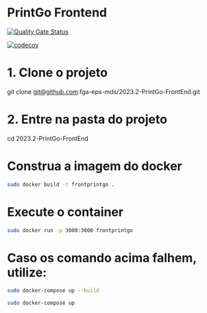 # PrintGo Frontend

[![Quality Gate Status](https://sonarcloud.io/api/project_badges/measure?project=fga-eps-mds_2023.2-PrintGo-FrontEnd&metric=alert_status)](https://sonarcloud.io/summary/new_code?id=fga-eps-mds_2023.2-PrintGo-FrontEnd)

[![codecov](https://codecov.io/gh/fga-eps-mds/2023.2-PrintGo-FrontEnd/graph/badge.svg?token=Lw95zaXoXc)](https://codecov.io/gh/fga-eps-mds/2023.2-PrintGo-FrontEnd)

# 1. Clone o projeto
git clone git@github.com:fga-eps-mds/2023.2-PrintGo-FrontEnd.git

# 2. Entre na pasta do projeto
cd 2023.2-PrintGo-FrontEnd

# Construa a imagem do docker 
```bash 
sudo docker build -t frontprintgo .
```
# Execute o container
```bash 
sudo docker run -p 3000:3000 frontprintgo 
```
# Caso os comando acima falhem, utilize:
```bash 
sudo docker-compose up --build
```
```bash 
sudo docker-compose up
```
